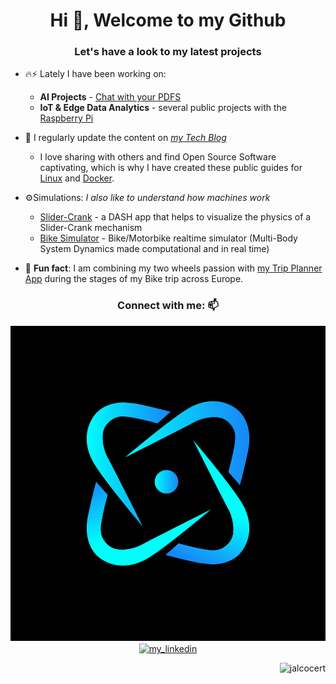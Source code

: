 <h1 align="center">Hi 👋, Welcome to my Github</h1>
<h3 align="center">Let's have a look to my latest projects</h3>


- 🔥⚡ Lately I have been working on:
    * **AI Projects** - [Chat with your PDFS](https://github.com/JAlcocerT/ask-multiple-pdfs)
    *   **IoT & Edge Data Analytics** - several public projects with the [Raspberry Pi](https://jalcocert.github.io/RPi/)

 
- 📝 I regularly update the content on *[my Tech Blog](https://about.jalcocertech.xyz/)*
    * I love sharing with others and find Open Source Software captivating, which is why I have created these public guides for [Linux](https://jalcocert.github.io/Linux) and [Docker](https://github.com/JAlcocerT/Docker).


- ⚙️Simulations: *I also like to understand how machines work*
    * [Slider-Crank](https://github.com/JAlcocerT/Slider-Crank) - a DASH app that helps to visualize the physics of a Slider-Crank mechanism
    * [Bike Simulator](https://github.com/JAlcocerT/Bike_dynamic_simulator) - Bike/Motorbike realtime simulator (Multi-Body System Dynamics made computational and in real time)

- 🚵 **Fun fact**: I am combining my two wheels passion with [my Trip Planner App](https://github.com/JAlcocerT/Py_Trip_Planner) during the stages of my Bike trip across Europe.
 
<h3 align="center">Connect with me: 📫</h3>
<p align="center">
<a href="Your_Link_For_SVG">
    <img src="https://raw.githubusercontent.com/JAlcocerT/JAlcocerT/main/JAlcocerT.svg" alt="Description of the image">
</a>
<a href="https://linkedin.com/in/jalcocert" target="blank"><img align="center" src="https://raw.githubusercontent.com/rahuldkjain/github-profile-readme-generator/master/src/images/icons/Social/linked-in-alt.svg" alt="my_linkedin" height="30" width="40" /></a> 


<p align="right"> <img src="https://komarev.com/ghpvc/?username=jalcocert&label=Profile%20views&color=0e75b6&style=flat" alt="jalcocert" /> </p>